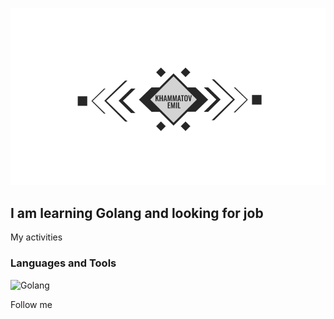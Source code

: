 ![Header](https://github.com/fishkaoff/fishkaoff/blob/main/assets/img.jpg)

## I am learning Golang and looking for job 


My activities


### Languages and Tools 
![Golang](https://img.shields.io/badge/-Golang-000000?style=for-the-badge&logo=golang&logColor=14ffe6)

Follow me 

